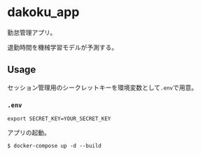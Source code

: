 # dakoku_app

勤怠管理アプリ。

退勤時間を機械学習モデルが予測する。

## Usage

セッション管理用のシークレットキーを環境変数として`.env`で用意。

### `.env` 

```
export SECRET_KEY=YOUR_SECRET_KEY
```

アプリの起動。

```
$ docker-compose up -d --build
```